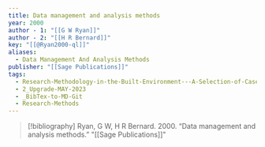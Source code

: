 ```yaml
---
title: Data management and analysis methods
year: 2000
author - 1: "[[G W Ryan]]"
author - 2: "[[H R Bernard]]"
key: "[[@Ryan2000-ql]]"
aliases:
  - Data Management And Analysis Methods
publisher: "[[Sage Publications]]"
tags:
  - Research-Methodology-in-the-Built-Environment---A-Selection-of-Case-Studies
  - 2_Upgrade-MAY-2023
  - _BibTex-to-MD-Git
  - Research-Methods
---
```


> [!bibliography]
> Ryan, G W, H R Bernard. 2000. “Data management and analysis methods.” "[[Sage Publications]]"